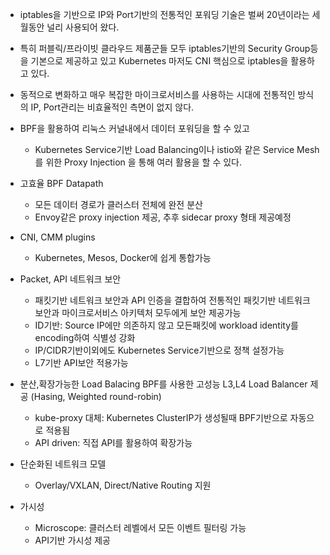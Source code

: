 
- iptables을 기반으로 IP와 Port기반의 전통적인 포워딩 기술은 벌써 20년이라는 세월동안 널리 사용되어 왔다.
- 특히 퍼블릭/프라이빗 클라우드 제품군들 모두 iptables기반의 Security Group등을 기본으로 제공하고 있고 Kubernetes 마저도 CNI 핵심으로 iptables을 활용하고 있다.

- 동적으로 변화하고 매우 복잡한 마이크로서비스를 사용하는 시대에 전통적인 방식의 IP, Port관리는 비효율적인 측면이 없지 않다.
- BPF을 활용하여 리눅스 커널내에서 데이터 포워딩을 할 수 있고
  - Kubernetes Service기반 Load Balancing이나 istio와 같은 Service Mesh를 위한 Proxy Injection 을 통해 여러 활용을 할 수 있다.

- 고효율 BPF Datapath
  - 모든 데이터 경로가 클러스터 전체에 완전 분산
  - Envoy같은 proxy injection 제공, 추후 sidecar proxy 형태 제공예정
- CNI, CMM plugins
  - Kubernetes, Mesos, Docker에 쉽게 통합가능
- Packet, API 네트워크 보안
  - 패킷기반 네트워크 보안과 API 인증을 결합하여 전통적인 패킷기반 네트워크 보안과 마이크로서비스 아키텍처 모두에게 보안 제공가능
  - ID기반: Source IP에만 의존하지 않고 모든패킷에 workload identity를 encoding하여 식별성 강화
  - IP/CIDR기반이외에도 Kubernetes Service기반으로 정책 설정가능
  - L7기반 API보안 적용가능
- 분산,확장가능한 Load Balacing BPF를 사용한 고성능 L3,L4 Load Balancer 제공 (Hasing, Weighted round-robin)
  - kube-proxy 대체: Kubernetes ClusterIP가 생성될때 BPF기반으로 자동으로 적용됨
  - API driven: 직접 API를 활용하여 확장가능
- 단순화된 네트워크 모델
  - Overlay/VXLAN, Direct/Native Routing 지원
- 가시성
  - Microscope: 클러스터 레벨에서 모든 이벤트 필터링 가능
  - API기반 가시성 제공

